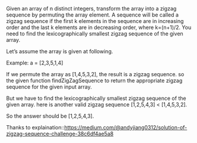 Given an array of n distinct integers, transform the array into a zigzag sequence by permuting the array element. A sequence will be called a zigzag sequence if the first k elements in the sequence are in increasing order and the last k elements are in decreasing order, where k=(n+1)/2. You need to find the lexicographically smallest zigzag sequence of the given array.

Let’s assume the array is given at following.

Example: a = [2,3,5,1,4]

If we permute the array as [1,4,5,3,2], the result is a zigzag sequence. so the given function findZigZagSequence to return the appropriate zigzag sequence for the given input array.

But we have to find the lexicographically smallest zigzag sequence of the given array. here is another valid zigzag sequence [1,2,5,4,3] < [1,4,5,3,2].

So the answer should be [1,2,5,4,3].

Thanks to explaination::https://medium.com/@andyjiang0312/solution-of-zigzag-sequence-challenge-38c6df4ae5a8